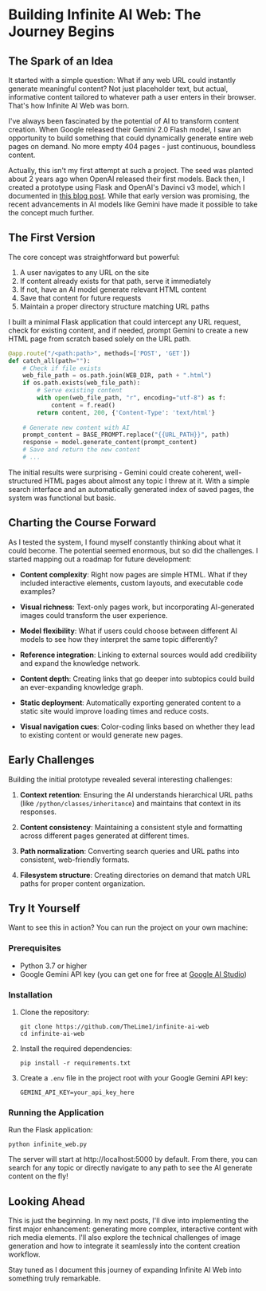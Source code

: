 # Building Infinite AI Web: The Journey Begins

## The Spark of an Idea

It started with a simple question: What if any web URL could instantly generate meaningful content? Not just placeholder text, but actual, informative content tailored to whatever path a user enters in their browser. That's how Infinite AI Web was born.

I've always been fascinated by the potential of AI to transform content creation. When Google released their Gemini 2.0 Flash model, I saw an opportunity to build something that could dynamically generate entire web pages on demand. No more empty 404 pages - just continuous, boundless content.

Actually, this isn't my first attempt at such a project. The seed was planted about 2 years ago when OpenAI released their first models. Back then, I created a prototype using Flask and OpenAI's Davinci v3 model, which I documented in [this blog post](https://dev.to/thelime1/building-an-infinite-website-with-flask-and-openais-davinci-v3-23ja). While that early version was promising, the recent advancements in AI models like Gemini have made it possible to take the concept much further.

## The First Version

The core concept was straightforward but powerful:

1. A user navigates to any URL on the site
2. If content already exists for that path, serve it immediately
3. If not, have an AI model generate relevant HTML content
4. Save that content for future requests
5. Maintain a proper directory structure matching URL paths

I built a minimal Flask application that could intercept any URL request, check for existing content, and if needed, prompt Gemini to create a new HTML page from scratch based solely on the URL path.

```python
@app.route("/<path:path>", methods=['POST', 'GET'])
def catch_all(path=""):
    # Check if file exists
    web_file_path = os.path.join(WEB_DIR, path + ".html")
    if os.path.exists(web_file_path):
        # Serve existing content
        with open(web_file_path, "r", encoding="utf-8") as f:
            content = f.read()
        return content, 200, {'Content-Type': 'text/html'}
    
    # Generate new content with AI
    prompt_content = BASE_PROMPT.replace("{{URL_PATH}}", path)
    response = model.generate_content(prompt_content)
    # Save and return the new content
    # ...
```

The initial results were surprising - Gemini could create coherent, well-structured HTML pages about almost any topic I threw at it. With a simple search interface and an automatically generated index of saved pages, the system was functional but basic.

## Charting the Course Forward

As I tested the system, I found myself constantly thinking about what it could become. The potential seemed enormous, but so did the challenges. I started mapping out a roadmap for future development:

- **Content complexity**: Right now pages are simple HTML. What if they included interactive elements, custom layouts, and executable code examples?

- **Visual richness**: Text-only pages work, but incorporating AI-generated images could transform the user experience.

- **Model flexibility**: What if users could choose between different AI models to see how they interpret the same topic differently?

- **Reference integration**: Linking to external sources would add credibility and expand the knowledge network.

- **Content depth**: Creating links that go deeper into subtopics could build an ever-expanding knowledge graph.

- **Static deployment**: Automatically exporting generated content to a static site would improve loading times and reduce costs.

- **Visual navigation cues**: Color-coding links based on whether they lead to existing content or would generate new pages.

## Early Challenges

Building the initial prototype revealed several interesting challenges:

1. **Context retention**: Ensuring the AI understands hierarchical URL paths (like `/python/classes/inheritance`) and maintains that context in its responses.

2. **Content consistency**: Maintaining a consistent style and formatting across different pages generated at different times.

3. **Path normalization**: Converting search queries and URL paths into consistent, web-friendly formats.

4. **Filesystem structure**: Creating directories on demand that match URL paths for proper content organization.

## Try It Yourself

Want to see this in action? You can run the project on your own machine:

### Prerequisites

- Python 3.7 or higher
- Google Gemini API key (you can get one for free at [Google AI Studio](https://makersuite.google.com/app/apikey))

### Installation

1. Clone the repository:
   ```
   git clone https://github.com/TheLime1/infinite-ai-web
   cd infinite-ai-web
   ```

2. Install the required dependencies:
   ```
   pip install -r requirements.txt
   ```

3. Create a `.env` file in the project root with your Google Gemini API key:
   ```
   GEMINI_API_KEY=your_api_key_here
   ```

### Running the Application

Run the Flask application:
```
python infinite_web.py
```

The server will start at http://localhost:5000 by default. From there, you can search for any topic or directly navigate to any path to see the AI generate content on the fly!

## Looking Ahead

This is just the beginning. In my next posts, I'll dive into implementing the first major enhancement: generating more complex, interactive content with rich media elements. I'll also explore the technical challenges of image generation and how to integrate it seamlessly into the content creation workflow.

Stay tuned as I document this journey of expanding Infinite AI Web into something truly remarkable.